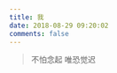 ```yaml
---
title: 我
date: 2018-08-29 09:20:02
comments: false
---
```


<blockquote class="blockquote-center">
    不怕念起 唯恐觉迟
</blockquote>